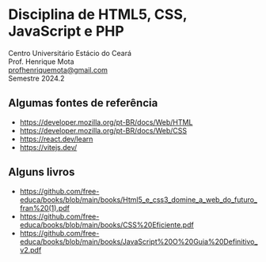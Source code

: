 # Disciplina de HTML5, CSS, JavaScript e PHP

Centro Universitário Estácio do Ceará  
Prof. Henrique Mota  
profhenriquemota@gmail.com  
Semestre 2024.2

## Algumas fontes de referência

- https://developer.mozilla.org/pt-BR/docs/Web/HTML
- https://developer.mozilla.org/pt-BR/docs/Web/CSS
- https://react.dev/learn
- https://vitejs.dev/

## Alguns livros

- https://github.com/free-educa/books/blob/main/books/Html5_e_css3_domine_a_web_do_futuro_fran%20(1).pdf
- https://github.com/free-educa/books/blob/main/books/CSS%20Eficiente.pdf
- https://github.com/free-educa/books/blob/main/books/JavaScript%20O%20Guia%20Definitivo_v2.pdf
